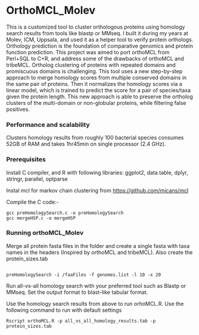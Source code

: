 # OrthoMCL_Molev
This is a customized tool to cluster orthologous proteins using homology search results from tools like blastp or MMseq. I built it during my years at Molev, ICM, Uppsala, and used it as a helper tool to verify protein orthologs. Orthology prediction is the foundation of comparative genomics and protein function prediction. This project was aimed to port orthoMCL from Perl+SQL to C+R, and address some of the drawbacks of orthoMCL and tribeMCL. Ortholog clustering of proteins with repeated domains and promiscuous domains is challenging. This tool uses a new step-by-step approach to merge homology scores from multiple conserved domains in the same pair of proteins. Then it normalizes the homology scores via a linear model, which is trained to predict the score for a pair of species/taxa given the protein length. This new approach is able to preserve the ortholog clusters of the multi-domain or non-globular proteins, while filtering false positives.

### Performance and scalability
Clusters homology results from roughly 100 bacterial species consumes 52GB of RAM and takes 1hr45min on single processor (2.4 GHz). 

### Prerequisites

Install C compiler, and R with following libraries: ggplot2, data.table, dplyr, stringr, parallel, optparse

Instal mcl for markov chain clustering from https://github.com/micans/mcl

Compile the C code:-

```
gcc preHomologySearch.c -o preHomologySearch
gcc mergeHSP.c -o mergeHSP
```

### Running orthoMCL_Molev

Merge all protein fasta files in the <faaFiles> folder and create a single fasta with taxa names in the headers (Inspired by orthoMCL and tribeMCL). Also create the protein_sizes.tab 
```

preHomologySearch -i /faaFiles -f genomes.list -l 10 -x 20
```

Run all-vs-all homology search with your preferred tool such as Blastp or MMseq. Set the output format to blast-like tabular format.

Use the homology search results from above to run orhoMCL.R. Use the following command to run with default settings

```
Rscript orthoMCL.R -p all_vs_all_homology_results.tab -p protein_sizes.tab
```
